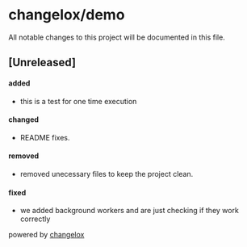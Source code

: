 # changelox/demo

All notable changes to this project will be documented in this file.

## [Unreleased]

#### added

-   this is a test for one time execution

#### changed

-   README fixes.

#### removed

-   removed unecessary files to keep the project clean.

#### fixed

-   we added background workers and are just checking if they work correctly





powered by [changelox](https://changelox.com)

